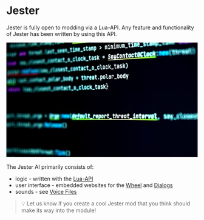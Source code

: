 # Jester

Jester is fully open to modding via a Lua-API. Any feature and functionality of Jester
has been written by using this API.

![Jester](../../../img/jester_ai_code.jpg)

The Jester AI primarily consists of:

* logic - written with the [Lua-API](lua_api.md)
* user interface - embedded websites for the [Wheel](wheel_ui.md) and [Dialogs](dialog_ui.md)
* sounds - see [Voice Files](voice_files.md)

> 💡 Let us know if you create a cool Jester mod that you think should make
> its way into the module!

